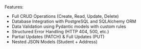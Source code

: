 Features:
- Full CRUD Operations (Create, Read, Update, Delete)
- Database Integration with PostgreSQL and SQLAlchemy ORM
- Data Validation using Pydantic models with custom rules
- Structured Error Handling (HTTP 404, 500, etc.)
- Partial Updates (PATCH) & Full Updates (PUT)
- Nested JSON Models (Student + Address)
